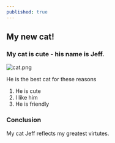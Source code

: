 ```yaml
---
published: true
---
```

## My new cat!

### My cat is cute - his name is Jeff.

![cat.png]({{site.baseurl}}/images/cat.png)

He is the best cat for these reasons
1. He is cute
1. I like him
1. He is friendly

### Conclusion

My cat Jeff reflects my greatest virtutes.
